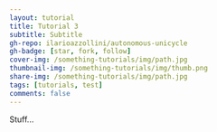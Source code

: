 ```yaml
---
layout: tutorial
title: Tutorial 3
subtitle: Subtitle
gh-repo: ilarioazzollini/autonomous-unicycle
gh-badge: [star, fork, follow]
cover-img: /something-tutorials/img/path.jpg
thumbnail-img: /something-tutorials/img/thumb.png
share-img: /something-tutorials/img/path.jpg
tags: [tutorials, test]
comments: false
---
```


Stuff...